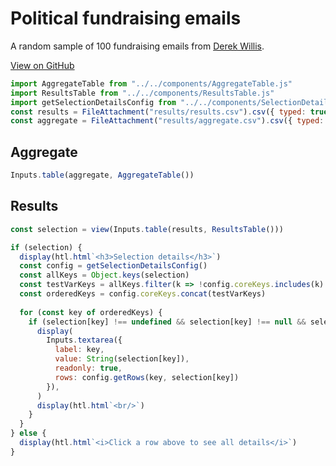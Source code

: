 # Political fundraising emails

A random sample of 100 fundraising emails from [Derek Willis](https://thescoop.org/archives/2025/01/27/llm-extraction-challenge-fundraising-emails/index.html).

[View on GitHub](https://github.com/kevinschaul/llm-evals/tree/main/src/evals/political-fundraising-emails)

```js
import AggregateTable from "../../components/AggregateTable.js"
import ResultsTable from "../../components/ResultsTable.js"
import getSelectionDetailsConfig from "../../components/SelectionDetails.js"
const results = FileAttachment("results/results.csv").csv({ typed: true })
const aggregate = FileAttachment("results/aggregate.csv").csv({ typed: true })
```

## Aggregate

```js
Inputs.table(aggregate, AggregateTable())
```

## Results

```js
const selection = view(Inputs.table(results, ResultsTable()))
```

```js
if (selection) {
  display(htl.html`<h3>Selection details</h3>`)
  const config = getSelectionDetailsConfig()
  const allKeys = Object.keys(selection)
  const testVarKeys = allKeys.filter(k => !config.coreKeys.includes(k) && k !== "prompt")
  const orderedKeys = config.coreKeys.concat(testVarKeys)
  
  for (const key of orderedKeys) {
    if (selection[key] !== undefined && selection[key] !== null && selection[key] !== "") {
      display(
        Inputs.textarea({ 
          label: key, 
          value: String(selection[key]), 
          readonly: true,
          rows: config.getRows(key, selection[key])
        }),
      )
      display(htl.html`<br/>`)
    }
  }
} else {
  display(htl.html`<i>Click a row above to see all details</i>`)
}
```
